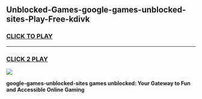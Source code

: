 
## Unblocked-Games-google-games-unblocked-sites-Play-Free-kdivk
<h3>
<a href="https://premium76.site?title=google-games-unblocked-sites&ref=18A1">CLICK TO PLAY</a></h3>
<hr>

<h3>
<a href="https://premium76.site?title=google-games-unblocked-sites&ref=18A1">CLICK 2 PLAY</a>
  
</h3>

<a href="https://premium76.site?title=google-games-unblocked-sites&ref=18A1"><img src="https://clearcache.store/games.png"></a>


**google-games-unblocked-sites games unblocked: Your Gateway to Fun and Accessible Online Gaming**

